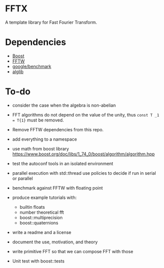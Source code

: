 FFTX
===

A template library for Fast Fourier Transform.

Dependencies
===
- [Boost](https://www.boost.org/)
- [FFTW](http://fftw.org/)
- [google/benchmark](https://github.com/google/benchmark)
- [alglib](https://www.alglib.net/)

To-do
===
- consider the case when the algebra is non-abelian
- FFT algorithms do not depend on the value of the unity,
thus `const T _1 = T{1}` must be removed.

- Remove FFTW dependencies from this repo.
- add everything to a namespace
- use math from boost library
    https://www.boost.org/doc/libs/1_74_0/boost/algorithm/algorithm.hpp

- test the autoconf tools in an isolated environment

- parallel execution with std::thread 
    use policies to decide if run in serial or parallel
 
- benchmark against FFTW with floating point
- produce example tutorials with:
    - builtin floats
    - number theoretical fft
    - boost::multiprecision
    - boost::quaternions
- write a readme and a license
- document the use, motivation, and theory

- write primitive FFT so that we can compose FFT with those

- Unit test with boost::tests
